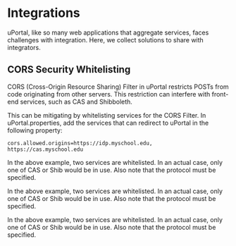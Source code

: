 # Integrations

uPortal, like so many web applications that aggregate services,
faces challenges with integration. Here, we collect solutions
to share with integrators.

## CORS Security Whitelisting

CORS (Cross-Origin Resource Sharing) Filter in uPortal restricts
POSTs from code originating from other servers. This restriction
can interfere with front-end services, such as CAS and Shibboleth.

This can be mitigating by whitelisting services for the CORS Filter.
In uPortal.properties, add the services that can redirect to uPortal
in the following property:

```properties
cors.allowed.origins=https://idp.myschool.edu, https://cas.myschool.edu

```

In the above example, two services are whitelisted. In an actual case,
only one of CAS or Shib would be in use. Also note that the protocol
must be specified.

In the above example, two services are whitelisted. In an actual case,
only one of CAS or Shib would be in use. Also note that the protocol
must be specified.

In the above example, two services are whitelisted. In an actual case,
only one of CAS or Shib would be in use. Also note that the protocol
must be specified.